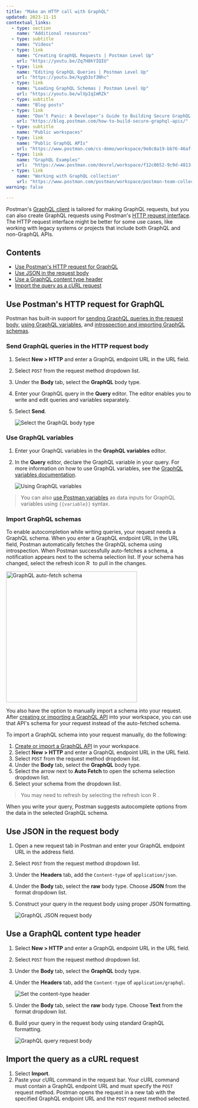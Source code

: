 ```yaml
---
title: "Make an HTTP call with GraphQL"
updated: 2023-11-15
contextual_links:
  - type: section
    name: "Additional resources"
  - type: subtitle
    name: "Videos"
  - type: link
    name: "Creating GraphQL Requests | Postman Level Up"
    url: "https://youtu.be/Zq7H8kYIQIU"
  - type: link
    name: "Editing GraphQL Queries | Postman Level Up"
    url: "https://youtu.be/kygb3sf3Nhc"
  - type: link
    name: "Loading GraphQL Schemas | Postman Level Up"
    url: "https://youtu.be/wlVpIqImRZk"
  - type: subtitle
    name: "Blog posts"
  - type: link
    name: "Don’t Panic: A Developer’s Guide to Building Secure GraphQL APIs"
    url: "https://blog.postman.com/how-to-build-secure-graphql-apis/"
  - type: subtitle
    name: "Public workspaces"
  - type: link
    name: "Public GraphQL APIs"
    url: "https://www.postman.com/cs-demo/workspace/9e8c8a19-bb76-46af-9e8d-5747bf8fcce5"
  - type: link
    name: "GraphQL Examples"
    url:  "https://www.postman.com/devrel/workspace/f12c0652-9c9d-4813-968b-c8ed0b3f0022"
  - type: link
    name: "Working with GraphQL collection"
    url: "https://www.postman.com/postman/workspace/postman-team-collections/collection/1559645-c0dd3eb3-5258-4ddd-a6e4-2780c5212e33?ctx=documentation"
warning: false

---
```


Postman's [GraphQL client](/docs/sending-requests/graphql/graphql-overview/) is tailored for making GraphQL requests, but you can also create GraphQL requests using Postman's [HTTP request interface](/docs/sending-requests/requests/). The HTTP request interface might be better for some use cases, like working with legacy systems or projects that include both GraphQL and non-GraphQL APIs.

## Contents

* [Use Postman's HTTP request for GraphQL](#use-postmans-http-request-for-graphql)
* [Use JSON in the request body](#use-json-in-the-request-body)
* [Use a GraphQL content type header](#use-a-graphql-content-type-header)
* [Import the query as a cURL request](#import-the-query-as-a-curl-request)

## Use Postman's HTTP request for GraphQL

Postman has built-in support for [sending GraphQL queries in the request body](#send-graphql-queries-in-the-request-body), [using GraphQL variables](#use-graphql-variables), and [introspection and importing GraphQL schemas](#import-graphql-schemas).

### Send GraphQL queries in the HTTP request body

1. Select **New > HTTP** and enter a GraphQL endpoint URL in the URL field.
1. Select `POST` from the request method dropdown list.
1. Under the **Body** tab, select the **GraphQL** body type.
1. Enter your GraphQL query in the **Query** editor. The editor enables you to write and edit queries and variables separately.
1. Select **Send**.

    ![Select the GraphQL body type](https://assets.postman.com/postman-docs/v10/graphql-http-query-v10-20.jpg)

### Use GraphQL variables

1. Enter your GraphQL variables in the **GraphQL variables** editor.
1. In the **Query** editor, declare the GraphQL variable in your query. For more information on how to use GraphQL variables, see the [GraphQL variables documentation](https://graphql.org/learn/queries/#variables).

    ![Using GraphQL variables](https://assets.postman.com/postman-docs/v10/graphql-http-variables-v10-20.jpg)

> You can also [use Postman variables](/docs/sending-requests/variables/) as data inputs for GraphQL variables using `{{variable}}` syntax.

### Import GraphQL schemas

To enable autocompletion while writing queries, your request needs a GraphQL schema. When you enter a GraphQL endpoint URL in the URL field, Postman automatically fetches the GraphQL schema using introspection. When Postman successfully auto-fetches a schema, a notification appears next to the schema selection list. If your schema has changed, select the refresh icon <img alt="Refresh icon" src="https://assets.postman.com/postman-docs/icon-refresh-v9-5.jpg#icon" width="14px"> to pull in the changes.

<img src="https://assets.postman.com/postman-docs/v10/graphql-autofetch-schema-v10-20.jpg" width="355px" alt="GraphQL auto-fetch schema"/>

You also have the option to manually import a schema into your request. After [creating or importing a GraphQL API](/docs/designing-and-developing-your-api/creating-an-api/) into your workspace, you can use that API's schema for your request instead of the auto-fetched schema.

To import a GraphQL schema into your request manually, do the following:

1. [Create or import a GraphQL API](/docs/designing-and-developing-your-api/creating-an-api/) in your workspace.
1. Select **New > HTTP** and enter a GraphQL endpoint URL in the URL field.
1. Select `POST` from the request method dropdown list.
1. Under the **Body** tab, select the **GraphQL** body type.
1. Select the arrow next to **Auto Fetch** to open the schema selection dropdown list.
1. Select your schema from the dropdown list.

  > You may need to refresh by selecting the refresh icon <img alt="Refresh icon" src="https://assets.postman.com/postman-docs/icon-refresh-v9-5.jpg#icon" width="14px">.

  When you write your query, Postman suggests autocomplete options from the data in the selected GraphQL schema.

## Use JSON in the request body

1. Open a new request tab in Postman and enter your GraphQL endpoint URL in the address field.
1. Select `POST` from the request method dropdown list.
1. Under the **Headers** tab, add the `Content-type` of `application/json`.
1. Under the **Body** tab, select the **raw** body type. Choose **JSON** from the format dropdown list.
1. Construct your query in the request body using proper JSON formatting.

    ![GraphQL JSON request body](https://assets.postman.com/postman-docs/v10/graphql-http-json-body-v10-20.jpg)

## Use a GraphQL content type header

1. Select **New > HTTP** and enter a GraphQL endpoint URL in the URL field.
1. Select `POST` from the request method dropdown list.
1. Under the **Body** tab, select the **GraphQL** body type.
1. Under the **Headers** tab, add the `Content-type` of `application/graphql`.

    ![Set the content-type header](https://assets.postman.com/postman-docs/v10/graphql-http-content-type-v10-20.jpg)

1. Under the **Body** tab, select the **raw** body type. Choose **Text** from the format dropdown list.
1. Build your query in the request body using standard GraphQL formatting.

    ![GraphQL query request body](https://assets.postman.com/postman-docs/v10/graphql-http-content-type-body-v10-20-1.jpg)

## Import the query as a cURL request

1. Select **Import**.
1. Paste your cURL command in the request bar. Your cURL command must contain a GraphQL endpoint URL and must specify the `POST` request method. Postman opens the request in a new tab with the specified GraphQL endpoint URL and the `POST` request method selected.
